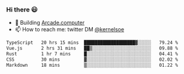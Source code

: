 ### Hi there 😃

- 🔨 Building [Arcade.computer](https://arcade.computer)
- 📫 How to reach me: twitter DM [@kernelsoe](https://twitter.com/kernelsoe)

<!--START_SECTION:waka-->

```txt
TypeScript   20 hrs 15 mins  ███████████████████▓░░░░░   79.24 %
Vue.js       2 hrs 31 mins   ██▒░░░░░░░░░░░░░░░░░░░░░░   09.88 %
Rust         1 hr 7 mins     █░░░░░░░░░░░░░░░░░░░░░░░░   04.41 %
CSS          30 mins         ▓░░░░░░░░░░░░░░░░░░░░░░░░   02.02 %
Markdown     18 mins         ▒░░░░░░░░░░░░░░░░░░░░░░░░   01.22 %
```

<!--END_SECTION:waka-->
